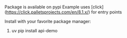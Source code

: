 Package is available on pypi
Example uses [click] (https://click.palletsprojects.com/en/8.1.x/) for entry points

Install with your favorite package manager:
1. uv pip install api-demo
